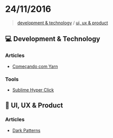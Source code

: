 # 24/11/2016

> [development & technology](#computer-development--technology) / [ui, ux & product](#ui-ux--product)


## :computer: Development & Technology

### Articles
- [Começando com Yarn](https://braziljs.org/blog/comecando-com-yarn/)

### Tools
- [Sublime Hyper Click](https://github.com/aziz/SublimeHyperClick)


## :art: UI, UX & Product

### Articles
- [Dark Patterns](http://darkpatterns.org/)